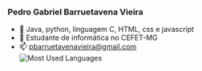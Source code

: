 ### Pedro Gabriel Barruetavena Vieira

<!--
**pbarruetavena/pbarruetavena** is a ✨ _special_ ✨ repository because its `README.md` (this file) appears on your GitHub profile.

Here are some ideas to get you started:

- 🔭 I’m currently working on ...
- 🌱 I’m currently learning ...
- 👯 I’m looking to collaborate on ...
- 🤔 I’m looking for help with ...
- 💬 Ask me about ...
- 📫 How to reach me: ...
- 😄 Pronouns: ...
- ⚡ Fun fact: ...
-->

- 🔭 Java, python, linguagem C, HTML, css e javascript  
- 🧠 Estudante de informática no CEFET-MG  
- 📫 pbarruetavenavieira@gmail.com  
![Most Used Languages](https://github-readme-stats.vercel.app/api/top-langs/?username=pbarruetavena&layout=compact)
